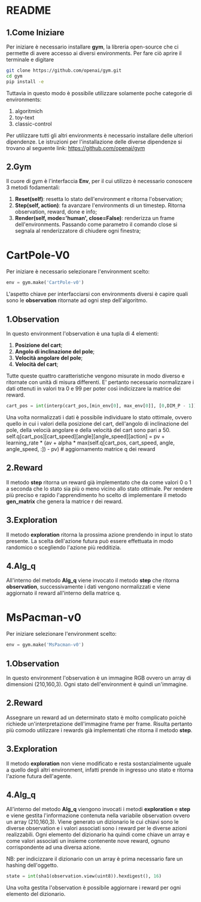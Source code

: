 # README
## 1.Come Iniziare
Per iniziare è necessario installare **gym**, la libreria open-source che ci permette di avere accesso ai diversi environments.
Per fare ciò aprire il terminale e digitare
```bash
git clone https://github.com/openai/gym.git
cd gym
pip install -e 
```
Tuttavia in questo modo è possibile utilizzare solamente poche categorie di environments:

1. algoritmich
2. toy-text
3. classic-control

Per utilizzare tutti gli altri environments è necessario installare delle ulteriori dipendenze.
Le istruzioni per l'installazione delle diverse dipendenze si trovano al seguente link:  https://github.com/openai/gym

## 2.Gym
Il cuore di gym è l'interfaccia **Env**, per il cui utilizzo è necessario conoscere 3 metodi fodamentali:

1. **Reset(self)**: resetta lo stato dell'environment e ritorna l'observation;
2. **Step(self, action)**: fa avanzare l'environments di un timestep. Ritorna observation, reward, done e info;
3. **Render(self, mode='human', close=False)**: renderizza un frame dell'environments. Passando come parametro il comando close si segnala al renderizzatore di chiudere ogni finestra;

# CartPole-V0
Per iniziare è necessario selezionare l'environment scelto:

```python
env = gym.make('CartPole-v0')
```
L'aspetto chiave per interfacciarsi con environments diversi è capire quali sono le **observation** ritornate ad ogni step dell'algoritmo.

## 1.Observation
In questo environment l'observation è una tupla di 4 elementi: 
 
1. **Posizione del cart**;
2. **Angolo di inclinazione del pole**;
3. **Velocità angolare del pole**;
4. **Velocità del cart**;
 
Tutte queste quattro caratteristiche vengono misurate in modo diverso e ritornate con unità di misura differenti.
E' pertanto necessario normalizzare i dati ottenuti in valori tra 0 e 99 per poter così indicizzare la matrice dei reward.

```python
cart_pos = int(interp(cart_pos,[min_env[0], max_env[0]], [0,DIM_P - 1])) 
```
Una volta normalizzati i dati è possibile individuare lo stato ottimale, ovvero quello in cui i valori della posizione del cart, dell'angolo di inclinazione del pole, della velocià angolare e della velocità del cart sono pari a 50.
self.q[cart_pos][cart_speed][angle][angle_speed][action] = pv + learning_rate * (av + alpha * max(self.q[cart_pos, cart_speed, angle, angle_speed, :]) - pv)  # aggiornamento matrice q dei reward      

## 2.Reward
Il metodo **step** ritorna un reward già implementato che da come valori 0 o 1 a seconda che lo stato sia più o meno vicino allo stato ottimale.
Per rendere più preciso e rapido l'apprendimento ho scelto di implementare il metodo **gen_matrix** che genera la matrice r dei reward.

## 3.Exploration
Il metodo **exploration** ritorna la prossima azione prendendo in input lo stato presente.
La scelta dell'azione futura può essere effettuata in modo randomico o scegliendo l'azione più redditizia.

## 4.Alg_q
All'interno del metodo **Alg_q** viene invocato il metodo **step** che ritorna **observation**, successivamente i dati vengono normalizzati e viene aggiornato il reward all'interno della matrice q.

# MsPacman-v0
Per iniziare selezionare l'environment scelto:

```python
env = gym.make('MsPacman-v0')
```

## 1.Observation
In questo environment l'observation è un immagine RGB ovvero un array di dimensioni (210,160,3).
Ogni stato dell'environment è quindi un'immagine.

## 2.Reward
Assegnare un reward ad un determinato stato è molto complicato poichè richiede un'interpretazione dell'immagine frame per frame.
Risulta pertanto più comodo utilizzare i rewards già implementati che ritorna il metodo **step**.

## 3.Exploration
Il metodo **exploration** non viene modificato e resta sostanzialmente uguale a quello degli altri environment, infatti prende in ingresso uno stato e ritorna l'azione futura dell'agente.

## 4.Alg_q
All'interno del metodo **Alg_q** viengono invocati i metodi **exploration** e **step** e viene gestita l'informazione contenuta nella variabile observation ovvero un array (210,160,3).
Viene generato un dizionario le cui chiavi sono le diverse observation e i valori associati sono i reward per le diverse azioni realizzabili.
Ogni elemento del dizionario ha quindi come chiave un array e come valori associati un insieme contenente nove reward, ognuno corrispondente ad una diversa azione.

NB: per indicizzare il dizionario con un array è prima necessario fare un hashing dell'oggetto.

```python
state = int(sha1(observation.view(uint8)).hexdigest(), 16) 
```

Una volta gestita l'observation è possibile aggiornare i reward per ogni elemento del dizionario.
  